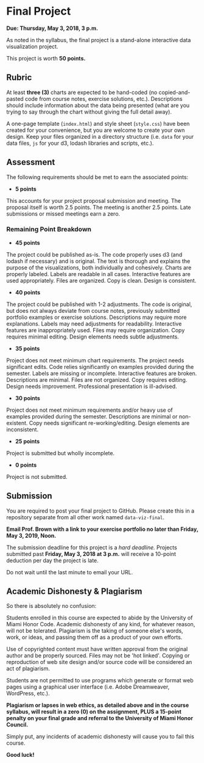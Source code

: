 # Final Project

**Due: Thursday, May 3, 2018, 3 p.m.**

As noted in the syllabus, the final project is a stand-alone interactive data visualization project.

This project is worth **50 points.**

## Rubric

At least **three (3)** charts are expected to be hand-coded (no copied-and-pasted code from course notes, exercise solutions, etc.). Descriptions should include information about the data being presented (what are you trying to say through the chart without giving the full detail away).

A one-page template (`index.html`) and style sheet (`style.css`) have been created for your convenience, but you are welcome to create your own design. Keep your files organized in a directory structure (i.e. `data` for your data files, `js` for your d3, lodash libraries and scripts, etc.).


## Assessment

The following requirements should be met to earn the associated points:

- **5 points**

This accounts for your project proposal submission and meeting. The proposal itself is worth 2.5 points. The meeting is another 2.5 points. Late submissions or missed meetings earn a zero.


### Remaining Point Breakdown

- **45 points**

The project could be published as-is. The code properly uses d3 (and lodash if necessary) and is original. The text is thorough and explains the purpose of the visualizations, both individually and cohesively. Charts are properly labeled. Labels are readable in all cases. Interactive features are used appropriately. Files are organized. Copy is clean. Design is consistent.

- **40 points**

The project could be published with 1-2 adjustments. The code is original, but does not always deviate from course notes, previously submitted portfolio examples or exercise solutions. Descriptions may require more explanations. Labels may need adjustments for readability. Interactive features are inappropriately used. Files may require organization. Copy requires minimal editing. Design elements needs subtle adjustments.

- **35 points**

Project does not meet minimum chart requirements. The project needs significant edits. Code relies significantly on examples provided during the semester. Labels are missing or incomplete. Interactive features are broken. Descriptions are minimal. Files are not organized. Copy requires editing. Design needs improvement. Professional presentation is ill-advised.

- **30 points**

Project does not meet minimum requirements and/or heavy use of examples provided during the semester. Descriptions are minimal or non-existent. Copy needs significant re-working/editing. Design elements are inconsistent.

- **25 points**

Project is submitted but wholly incomplete.

- **0 points**

Project is not submitted.



## Submission

You are required to post your final project to GitHub. Please create this in a repository separate from all other work named `data-viz-final`.

**Email Prof. Brown with a link to your exercise portfolio no later than Friday, May 3, 2019, Noon.**

The submission deadline for this project is a *hard deadline.* Projects submitted past **Friday, May 3, 2018 at 3 p.m.** will receive a 10-point deduction per day the project is late.

Do not wait until the last minute to email your URL.


## Academic Dishonesty & Plagiarism

So there is absolutely no confusion:

Students enrolled in this course are expected to abide by the University of Miami Honor Code. Academic dishonesty of any kind, for whatever reason, will not be tolerated. Plagiarism is the taking of someone else's words, work, or ideas, and passing them off as a product of your own efforts.

Use of copyrighted content must have written approval from the original author and be properly sourced. Files may not be 'hot linked'. Copying or reproduction of web site design and/or source code will be considered an act of plagiarism.

Students are not permitted to use programs which generate or format web pages using a graphical user interface (i.e. Adobe Dreamweaver, WordPress, etc.).

**Plagiarism or lapses in web ethics, as detailed above and in the course syllabus, will result in a zero (0) on the assignment, PLUS a 15-point penalty on your final grade and referral to the University of Miami Honor Council.**

Simply put, any incidents of academic dishonesty will cause you to fail this course.


**Good luck!**
